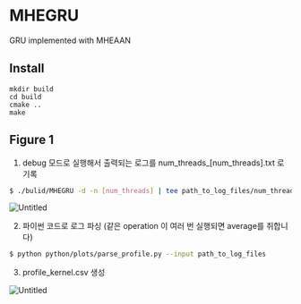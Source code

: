 # MHEGRU
GRU implemented with MHEAAN

## Install
~~~
mkdir build
cd build
cmake ..
make
~~~

## Figure 1

1. debug 모드로 실행해서 출력되는 로그를 num_threads_[num_threads].txt 로 기록

```bash
$ ./bulid/MHEGRU -d -n [num_threads] | tee path_to_log_files/num_threads_[num_threads].txt
```

![Untitled](https://user-images.githubusercontent.com/6984542/141432233-0dc3c44b-9566-4ca2-90c0-8332088d7ef3.png)

2. 파이썬 코드로 로그 파싱 (같은 operation 이 여러 번 실행되면 average를 취합니다)

```bash
$ python python/plots/parse_profile.py --input path_to_log_files
```

3. profile_kernel.csv 생성

![Untitled](https://user-images.githubusercontent.com/6984542/141432308-36ca3c7e-4bd5-453f-bbe3-65f3fbed3b18.png)
